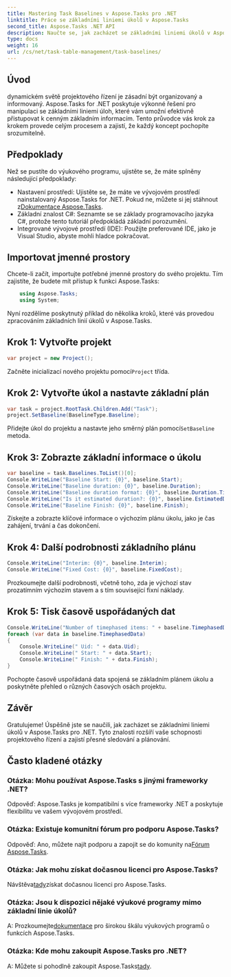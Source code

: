```yaml
---
title: Mastering Task Baselines v Aspose.Tasks pro .NET
linktitle: Práce se základními liniemi úkolů v Aspose.Tasks
second_title: Aspose.Tasks .NET API
description: Naučte se, jak zacházet se základními liniemi úkolů v Aspose.Tasks pro .NET pomocí tohoto komplexního kurzu. Vylepšete své dovednosti projektového řízení ještě dnes!
type: docs
weight: 16
url: /cs/net/task-table-management/task-baselines/
---
```

## Úvod
dynamickém světě projektového řízení je zásadní být organizovaný a informovaný. Aspose.Tasks for .NET poskytuje výkonné řešení pro manipulaci se základními liniemi úloh, které vám umožní efektivně přistupovat k cenným základním informacím. Tento průvodce vás krok za krokem provede celým procesem a zajistí, že každý koncept pochopíte srozumitelně.
## Předpoklady
Než se pustíte do výukového programu, ujistěte se, že máte splněny následující předpoklady:
-  Nastavení prostředí: Ujistěte se, že máte ve vývojovém prostředí nainstalovaný Aspose.Tasks for .NET. Pokud ne, můžete si jej stáhnout z[Dokumentace Aspose.Tasks](https://reference.aspose.com/tasks/net/).
- Základní znalost C#: Seznamte se se základy programovacího jazyka C#, protože tento tutoriál předpokládá základní porozumění.
- Integrované vývojové prostředí (IDE): Použijte preferované IDE, jako je Visual Studio, abyste mohli hladce pokračovat.
## Importovat jmenné prostory
Chcete-li začít, importujte potřebné jmenné prostory do svého projektu. Tím zajistíte, že budete mít přístup k funkci Aspose.Tasks:
```csharp
    using Aspose.Tasks;
    using System;
```
Nyní rozdělíme poskytnutý příklad do několika kroků, které vás provedou zpracováním základních linií úkolů v Aspose.Tasks.
## Krok 1: Vytvořte projekt
```csharp
var project = new Project();
```
 Začněte inicializací nového projektu pomocí`Project` třída.
## Krok 2: Vytvořte úkol a nastavte základní plán
```csharp
var task = project.RootTask.Children.Add("Task");
project.SetBaseline(BaselineType.Baseline);
```
 Přidejte úkol do projektu a nastavte jeho směrný plán pomocí`SetBaseline` metoda.
## Krok 3: Zobrazte základní informace o úkolu
```csharp
var baseline = task.Baselines.ToList()[0];
Console.WriteLine("Baseline Start: {0}", baseline.Start);
Console.WriteLine("Baseline duration: {0}", baseline.Duration);
Console.WriteLine("Baseline duration format: {0}", baseline.Duration.TimeUnit);
Console.WriteLine("Is it estimated duration?: {0}", baseline.EstimatedDuration);
Console.WriteLine("Baseline Finish: {0}", baseline.Finish);
```
Získejte a zobrazte klíčové informace o výchozím plánu úkolu, jako je čas zahájení, trvání a čas dokončení.
## Krok 4: Další podrobnosti základního plánu
```csharp
Console.WriteLine("Interim: {0}", baseline.Interim);
Console.WriteLine("Fixed Cost: {0}", baseline.FixedCost);
```
Prozkoumejte další podrobnosti, včetně toho, zda je výchozí stav prozatímním výchozím stavem a s tím související fixní náklady.
## Krok 5: Tisk časově uspořádaných dat
```csharp
Console.WriteLine("Number of timephased items: " + baseline.TimephasedData.Count);
foreach (var data in baseline.TimephasedData)
{
    Console.WriteLine(" Uid: " + data.Uid);
    Console.WriteLine(" Start: " + data.Start);
    Console.WriteLine(" Finish: " + data.Finish);
}
```
Pochopte časově uspořádaná data spojená se základním plánem úkolu a poskytněte přehled o různých časových osách projektu.
## Závěr
Gratulujeme! Úspěšně jste se naučili, jak zacházet se základními liniemi úkolů v Aspose.Tasks pro .NET. Tyto znalosti rozšíří vaše schopnosti projektového řízení a zajistí přesné sledování a plánování.
## Často kladené otázky
### Otázka: Mohu používat Aspose.Tasks s jinými frameworky .NET?
Odpověď: Aspose.Tasks je kompatibilní s více frameworky .NET a poskytuje flexibilitu ve vašem vývojovém prostředí.
### Otázka: Existuje komunitní fórum pro podporu Aspose.Tasks?
 Odpověď: Ano, můžete najít podporu a zapojit se do komunity na[Fórum Aspose.Tasks](https://forum.aspose.com/c/tasks/15).
### Otázka: Jak mohu získat dočasnou licenci pro Aspose.Tasks?
 Návštěva[tady](https://purchase.aspose.com/temporary-license/)získat dočasnou licenci pro Aspose.Tasks.
### Otázka: Jsou k dispozici nějaké výukové programy mimo základní linie úkolů?
 A: Prozkoumejte[dokumentace](https://reference.aspose.com/tasks/net/) pro širokou škálu výukových programů o funkcích Aspose.Tasks.
### Otázka: Kde mohu zakoupit Aspose.Tasks pro .NET?
 A: Můžete si pohodlně zakoupit Aspose.Tasks[tady](https://purchase.aspose.com/buy).